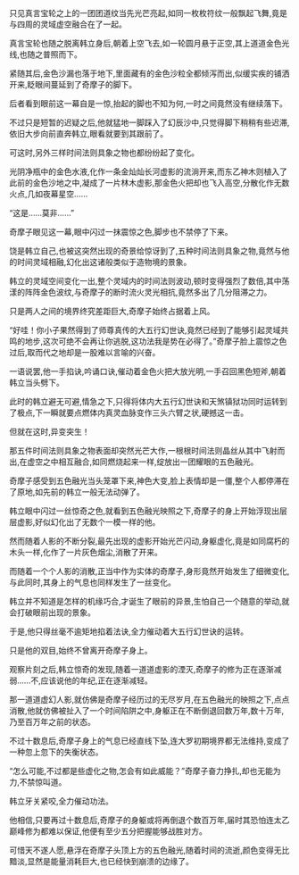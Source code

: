 
只见真言宝轮之上的一团团道纹当先光芒亮起,如同一枚枚符纹一般飘起飞舞,竟是与四周的灵域虚空融合在了一起。

真言宝轮也随之脱离韩立身后,朝着上空飞去,如一轮圆月悬于正空,其上道道金色光线,也随之普照而下。

紧随其后,金色沙漏也落于地下,里面藏有的金色沙粒全都倾泻而出,似缓实疾的铺洒开来,眨眼间蔓延到了奇摩子的脚下。

后者看到眼前这一幕自是一惊,抬起的脚也不知为何,一时之间竟然没有继续落下。

不过只是短暂的迟疑之后,他就猛地一脚踩入了幻辰沙中,只觉得脚下稍稍有些迟滞,依旧大步向前直奔韩立,眼看就要到其跟前了。

可这时,另外三样时间法则具象之物也都纷纷起了变化。

光阴净瓶中的金色水液,化作一条金灿灿长河虚影的流淌开来,而东乙神木则植入了此前的金色沙地之中,凝成了一片林木虚影,那金色火把却也飞入高空,分散化作无数火点,几如夜幕星空……

“这是……莫非……”

奇摩子眼见这一幕,眼中闪过一抹震惊之色,脚步也不禁停了下来。

饶是韩立自己,也被这突然出现的奇景给惊讶到了,五种时间法则具象之物,竟然与他的时间灵域相融,幻化出这诸般类似于造物境的景象。

韩立的灵域空间变化一出,整个灵域内的时间法则波动,顿时变得强烈了数倍,其中荡漾的阵阵金色波纹,与奇摩子的断时流火灵光相抗,竟然多出了几分阻滞之力。

只是两人之间的境界终究差距巨大,奇摩子始终占据着上风。

“好哇！你小子果然得到了师尊真传的大五行幻世诀,竟然已经到了能够引起灵域共鸣的地步,这次可绝不会再让你逃脱,这功法我是势在必得了。”奇摩子脸上震惊之色过后,取而代之地却是一股难以言喻的兴奋。

一语说罢,他一手掐诀,吟诵口诀,催动着金色火把大放光明,一手召回黑色短斧,朝着韩立当头劈下。

此时的韩立避无可避,情急之下,只得将体内大五行幻世诀和天煞镇狱功同时运转到了极点,下一瞬就要点燃体内真灵血脉变作三头六臂之状,硬撼这一击。

但就在这时,异变突生！

那五件时间法则具象之物表面却突然光芒大作,一根根时间法则晶丝从其中飞射而出,在虚空之中相互融合,如同燃烧起来一样,绽放出一团耀眼的五色融光。

奇摩子感受到五色融光当头笼罩下来,神色大变,脸上表情却是一僵,整个人都停滞在了原地,如先前的韩立一般无法动弹了。

韩立眼中闪过一丝惊奇之色,就看到五色融光映照之下,奇摩子的身上开始浮现出层层虚影,好似幻化出了无数个一模一样的他。

然而随着人影的不断分裂,最先出现的虚影开始光芒闪动,身躯虚化,竟是如同腐朽的木头一样,化作了一片灰色烟尘,消散了开来。

而随着一个个人影的消散,正当中作为实体的奇摩子,身形竟然开始发生了细微变化,与此同时,其身上的气息也同样发生了一丝变化。

韩立并不知道是怎样的机缘巧合,才诞生了眼前的异景,生怕自己一个随意的举动,就会打破眼前出现的景象。

于是,他只得丝毫不逾矩地掐着法诀,全力催动着大五行幻世诀的运转。

只是他的双目,始终不曾离开奇摩子身上。

观察片刻之后,韩立惊奇的发现,随着一道道虚影的湮灭,奇摩子的修为正在逐渐减弱……不,应该说他的年纪,正在逐渐减轻。

那一道道虚幻人影,就仿佛是奇摩子经历过的无尽岁月,在五色融光的映照之下,点点消散,他就仿佛被扯入了一个时间陷阱之中,身躯正在不断倒退回数万年,数十万年,乃至百万年之前的状态。

不过十数息后,奇摩子身上的气息已经直线下坠,连大罗初期境界都无法维持,变成了一种忽上忽下的失衡状态。

“怎么可能,不过都是些虚化之物,怎会有如此威能？”奇摩子奋力挣扎,却也无能为力,不禁惊叫道。

韩立牙关紧咬,全力催动功法。

他相信,只要再过十数息后,奇摩子的身躯或将再倒退个数百万年,届时其恐怕连太乙巅峰修为都难以保证,他便有至少五分把握能够战胜对方。

可惜天不遂人愿,悬浮在奇摩子头顶上方的五色融光,随着时间的流逝,颜色变得无比黯淡,显然是能量消耗巨大,也已经快到崩溃的边缘了。